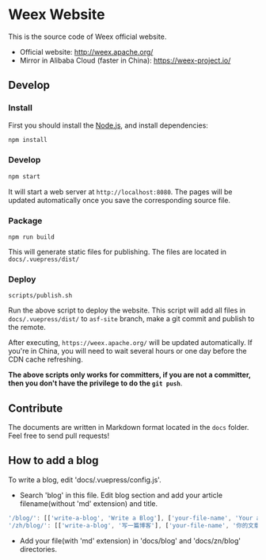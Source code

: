 # Weex Website

This is the source code of Weex official website.

+ Official website: http://weex.apache.org/
+ Mirror in Alibaba Cloud (faster in China): https://weex-project.io/

## Develop

### Install
First you should install the [Node.js](https://nodejs.org/), and install dependencies:

```bash
npm install
```

### Develop

```bash
npm start
```

It will start a web server at `http://localhost:8080`. The pages will be updated automatically once you save the corresponding source file.

### Package

```
npm run build
```

This will generate static files for publishing. The files are located in `docs/.vuepress/dist/`

### Deploy

```
scripts/publish.sh
```

Run the above script to deploy the website. This script will add all files in `docs/.vuepress/dist/` to `asf-site` branch, make a git commit and publish to the remote.

After executing, `https://weex.apache.org/` will be updated automatically. If you're in China, you will need to wait several hours or one day before the CDN cache refreshing.

**The above scripts only works for committers, if you are not a committer, then you don't have the privilege to do the `git push`**.

## Contribute

The documents are written in Markdown format located in the `docs` folder. Feel free to send pull requests!

## How to add a blog

To write a blog, edit 'docs/.vuepress/config.js'.

* Search 'blog' in this file. Edit blog section and add your article filename(without 'md' extension) and title.
```javascript
'/blog/': [['write-a-blog', 'Write a Blog'], ['your-file-name', 'Your article title']]
'/zh/blog/': [['write-a-blog', '写一篇博客'], ['your-file-name', '你的文章标题']]
```

* Add your file(with 'md' extension) in 'docs/blog' and 'docs/zn/blog' directories.